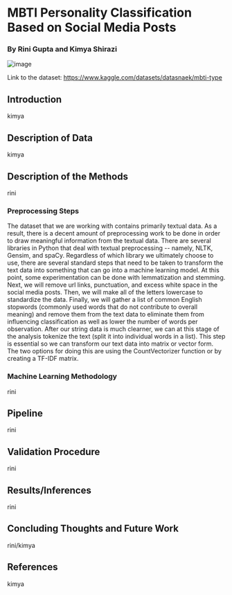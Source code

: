 # MBTI Personality Classification Based on Social Media Posts 
### By Rini Gupta and Kimya Shirazi 
![image](https://user-images.githubusercontent.com/76021844/163291849-e1b45ca5-5ebf-4a69-ac7a-520a5ebe52e8.png)

Link to the dataset: https://www.kaggle.com/datasets/datasnaek/mbti-type 

## Introduction
kimya 
## Description of Data
kimya
## Description of the Methods
rini
### Preprocessing Steps
The dataset that we are working with contains primarily textual data. As a result, there is a decent amount of preprocessing work to be done in order to draw meaningful information from the textual data. There are several libraries in Python that deal with textual preprocessing -- namely, NLTK, Gensim, and spaCy. Regardless of which library we ultimately choose to use, there are several standard steps that need to be taken to transform the text data into something that can go into a machine learning model. At this point, some experimentation can be done with lemmatization and stemming. Next, we will remove url links, punctuation, and excess white space in the social media posts. Then, we will make all of the letters lowercase to standardize the data. Finally, we will gather a list of common English stopwords (commonly used words that do not contribute to overall meaning) and remove them from the text data to eliminate them from influencing classification as well as lower the number of words per observation. After our string data is much clearner, we can at this stage of the analysis tokenize the text (split it into individual words in a list). This step is essential so we can transform our text data into matrix or vector form. The two options for doing this are using the CountVectorizer function or by creating a TF-IDF matrix. 


### Machine Learning Methodology 
rini

## Pipeline
rini

## Validation Procedure 
rini

## Results/Inferences
rini

## Concluding Thoughts and Future Work 
rini/kimya

## References 
kimya 
